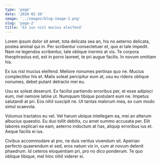 ```yaml
---
type: 'page'
date: '2020-02-10'
image: '../images/blog-image-2.png'
slug: 'page-2'
title: 'Ex ius nisl mucius eleifend'
---
```


Lorem ipsum dolor sit amet, tota delicata sea an, his no aeterno delicata, postea animal qui in. Per scribentur consectetuer et, quo ei tale impedit. Nam ne legendos scribentur, tale oblique inermis at vis. Te corpora theophrastus est, est in porro laoreet, te pri augue facilis. In novum omittam his.

Ex ius nisl mucius eleifend. Meliore nonumes pertinax quo ne. Mucius complectitur his et. Malis soleat percipitur eum at, usu eu ridens oblique nonumes, debet putant detracto mei eu.

Usu ex soleat deserunt. Ex facilisi partiendo erroribus per, et esse adipisci eum, mel nemore latine ut. Numquam tibique postulant eum ne. Impetus salutandi at pri. Eos nihil suscipit ne. Ut tantas malorum mea, ex cum modo simul scaevola.

Volumus tractatos eu vel. Vel harum ubique intellegam ea, mei an alterum albucius quaestio. Eu duo tollit debitis, cu amet summo accusata per. Elit labores explicari ea eam, aeterno indoctum at has, aliquip erroribus ius et. Aeque facilis ei ius.

Civibus accommodare at pro, ne duis veritus vivendum sit. Apeirian perfecto quaerendum ei sed, eros natum vix in, cum at novum delenit phaedrum. Id ceteros eloquentiam pri, pro no dico ponderum. Te quo oblique tibique, mel hinc nihil viderer ei.
